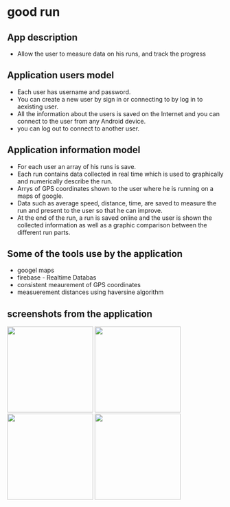 # good run

## App description
* Allow the user to measure data on his runs, and track the progress


## Application users model

* Each user has username and password.
* You can create a new user by sign in or connecting to by log in to aexisting user.
* All the information about the users is saved on the Internet and you can connect to the user from any Android device.
* you can log out to connect to another user.


## Application information model
* For each user an array of his runs is save.
* Each run contains data collected in real time which is used to graphically and numerically describe the run.
* Arrys of GPS coordinates shown to the user where he is running on a maps of google.
* Data such as average speed, distance, time, are saved to measure the run and present to the user so that he can improve.
* At the end of the run, a run is saved online and the user is shown the collected information as well as a graphic comparison between the different run parts.

## Some of the tools use by the application
* googel maps
* firebase - Realtime Databas
* consistent meaurement of GPS coordinates
* measuerement distances using haversine algorithm
## screenshots from the application

<img src="https://github.com/user-attachments/assets/f9abe2f1-79bd-49be-a46c-46378b69d159" width="200">
<img src="https://github.com/user-attachments/assets/6fbe1eed-01a9-4364-8559-48f2e4135907" width="200">

<img src="https://github.com/user-attachments/assets/582f288b-0b2c-4f0d-b162-39378f07053f" width="200">
<img src="https://github.com/user-attachments/assets/bf4202aa-64a4-447a-967e-06500e0139dd" width="200">










